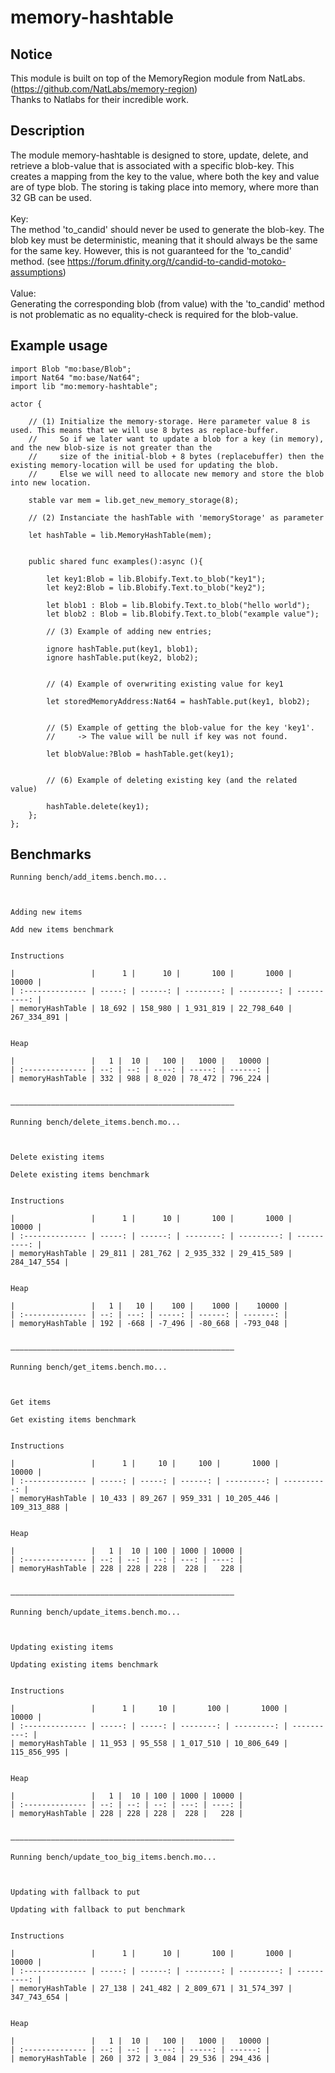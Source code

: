 # memory-hashtable

## Notice

This module is built on top of the MemoryRegion module from NatLabs. (https://github.com/NatLabs/memory-region)
</br>
Thanks to Natlabs for their incredible work.

## Description
The module memory-hashtable is designed to store, update, delete, and retrieve a blob-value that is associated with a specific blob-key. This creates a mapping from the key to the value, where both the key and value are of type blob. The storing is taking place into memory, where more than 32 GB can be used.
</br></br>
Key:</br>
The method 'to_candid' should never be used to generate the blob-key. The blob key must be deterministic, meaning that it should always be the same for the same key. However, this is not guaranteed for the 'to_candid' method.
(see https://forum.dfinity.org/t/candid-to-candid-motoko-assumptions)
</br></br>
Value:</br>
Generating the corresponding blob (from value) with the 'to_candid' method is not problematic as no equality-check is required
for the blob-value.

## Example usage


    import Blob "mo:base/Blob";
    import Nat64 "mo:base/Nat64";
    import lib "mo:memory-hashtable";

    actor {

        // (1) Initialize the memory-storage. Here parameter value 8 is used. This means that we will use 8 bytes as replace-buffer.
        //     So if we later want to update a blob for a key (in memory), and the new blob-size is not greater than the
        //     size of the initial-blob + 8 bytes (replacebuffer) then the existing memory-location will be used for updating the blob.
        //     Else we will need to allocate new memory and store the blob into new location.

        stable var mem = lib.get_new_memory_storage(8);
        
        // (2) Instanciate the hashTable with 'memoryStorage' as parameter
        
        let hashTable = lib.MemoryHashTable(mem);
        

        public shared func examples():async (){

            let key1:Blob = lib.Blobify.Text.to_blob("key1");
            let key2:Blob = lib.Blobify.Text.to_blob("key2");

            let blob1 : Blob = lib.Blobify.Text.to_blob("hello world");
            let blob2 : Blob = lib.Blobify.Text.to_blob("example value");
            
            // (3) Example of adding new entries;
            
            ignore hashTable.put(key1, blob1);
            ignore hashTable.put(key2, blob2);


            // (4) Example of overwriting existing value for key1
            
            let storedMemoryAddress:Nat64 = hashTable.put(key1, blob2);


            // (5) Example of getting the blob-value for the key 'key1'.
            //     -> The value will be null if key was not found.
            
            let blobValue:?Blob = hashTable.get(key1);


            // (6) Example of deleting existing key (and the related value)
            
            hashTable.delete(key1);
        };
    };


## Benchmarks

    Running bench/add_items.bench.mo...



    Adding new items

    Add new items benchmark


    Instructions

    |                 |      1 |      10 |       100 |       1000 |       10000 |
    | :-------------- | -----: | ------: | --------: | ---------: | ----------: |
    | memoryHashTable | 18_692 | 158_980 | 1_931_819 | 22_798_640 | 267_334_891 |


    Heap

    |                 |   1 |  10 |   100 |   1000 |   10000 |
    | :-------------- | --: | --: | ----: | -----: | ------: |
    | memoryHashTable | 332 | 988 | 8_020 | 78_472 | 796_224 |


    ——————————————————————————————————————————————————

    Running bench/delete_items.bench.mo...



    Delete existing items

    Delete existing items benchmark


    Instructions

    |                 |      1 |      10 |       100 |       1000 |       10000 |
    | :-------------- | -----: | ------: | --------: | ---------: | ----------: |
    | memoryHashTable | 29_811 | 281_762 | 2_935_332 | 29_415_589 | 284_147_554 |


    Heap

    |                 |   1 |   10 |    100 |    1000 |    10000 |
    | :-------------- | --: | ---: | -----: | ------: | -------: |
    | memoryHashTable | 192 | -668 | -7_496 | -80_668 | -793_048 |


    ——————————————————————————————————————————————————

    Running bench/get_items.bench.mo...



    Get items

    Get existing items benchmark


    Instructions

    |                 |      1 |     10 |     100 |       1000 |       10000 |
    | :-------------- | -----: | -----: | ------: | ---------: | ----------: |
    | memoryHashTable | 10_433 | 89_267 | 959_331 | 10_205_446 | 109_313_888 |


    Heap

    |                 |   1 |  10 | 100 | 1000 | 10000 |
    | :-------------- | --: | --: | --: | ---: | ----: |
    | memoryHashTable | 228 | 228 | 228 |  228 |   228 |


    ——————————————————————————————————————————————————

    Running bench/update_items.bench.mo...



    Updating existing items

    Updating existing items benchmark


    Instructions

    |                 |      1 |     10 |       100 |       1000 |       10000 |
    | :-------------- | -----: | -----: | --------: | ---------: | ----------: |
    | memoryHashTable | 11_953 | 95_558 | 1_017_510 | 10_806_649 | 115_856_995 |


    Heap

    |                 |   1 |  10 | 100 | 1000 | 10000 |
    | :-------------- | --: | --: | --: | ---: | ----: |
    | memoryHashTable | 228 | 228 | 228 |  228 |   228 |


    ——————————————————————————————————————————————————

    Running bench/update_too_big_items.bench.mo...



    Updating with fallback to put

    Updating with fallback to put benchmark


    Instructions

    |                 |      1 |      10 |       100 |       1000 |       10000 |
    | :-------------- | -----: | ------: | --------: | ---------: | ----------: |
    | memoryHashTable | 27_138 | 241_482 | 2_809_671 | 31_574_397 | 347_743_654 |


    Heap

    |                 |   1 |  10 |   100 |   1000 |   10000 |
    | :-------------- | --: | --: | ----: | -----: | ------: |
    | memoryHashTable | 260 | 372 | 3_084 | 29_536 | 294_436 |







